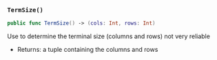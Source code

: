 ### `TermSize()`

```swift
public func TermSize() -> (cols: Int, rows: Int)
```

Use to determine the terminal size (columns and rows)
not very reliable
- Returns: a tuple containing the columns and rows
